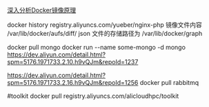 
[深入分析Docker镜像原理](http://www.csdn.net/article/2015-08-21/2825511)


docker history registry.aliyuncs.com/yueber/nginx-php
镜像文件内容 /var/lib/docker/aufs/diff/
json 文件的存储路径为 /var/lib/docker/graph

docker pull mongo
docker run --name some-mongo -d mongo
https://dev.aliyun.com/detail.html?spm=5176.1971733.2.10.h9vQJm&repoId=1237

https://dev.aliyun.com/detail.html?spm=5176.1971733.2.16.h9vQJm&repoId=1256
docker pull rabbitmq


#toolkit
docker pull registry.aliyuncs.com/alicloudhpc/toolkit



